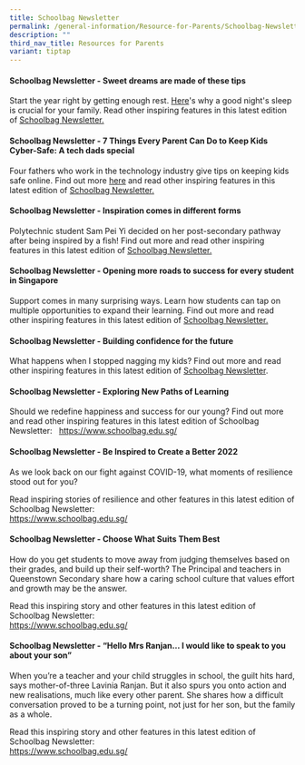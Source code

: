 ```yaml
---
title: Schoolbag Newsletter
permalink: /general-information/Resource-for-Parents/Schoolbag-Newsletter/
description: ""
third_nav_title: Resources for Parents
variant: tiptap
---
```

<h4><strong>Schoolbag Newsletter - Sweet dreams are made of these tips</strong></h4>
<p>Start the year right by getting enough rest. <a href="https://www.schoolbag.edu.sg/story/the-benefits-of-sleep-for-students?utm_source=newsletter+sb+article&amp;utm_medium=social&amp;utm_campaign=jan+2024+edm" rel="noopener noreferrer nofollow" target="_blank">Here</a>'s
why a good night's sleep is crucial for your family. Read other inspiring
features in this latest edition of <a href="https://www.schoolbag.edu.sg/" rel="noopener noreferrer nofollow" target="_blank">Schoolbag Newsletter.</a>
</p>
<h4><strong>Schoolbag Newsletter - 7 Things Every Parent Can Do to Keep Kids Cyber-Safe: A tech dads special</strong></h4>
<p>Four fathers who work in the technology industry give tips on keeping
kids safe online. Find out more <a href="https://www.schoolbag.edu.sg/story/7-things-every-parent-can-do-to-keep-kids-cyber-safe-a-tech-dads-special" rel="noopener noreferrer nofollow" target="_blank">here</a> and
read other inspiring features in this latest edition of <a href="https://www.schoolbag.edu.sg/" rel="noopener noreferrer nofollow" target="_blank">Schoolbag Newsletter.</a>
</p>
<h4><strong>Schoolbag Newsletter - Inspiration comes in different forms</strong></h4>
<p>Polytechnic student Sam Pei Yi decided on her post-secondary pathway after
being inspired by a fish! Find out more and read other inspiring features
in this latest edition of <a href="https://www.schoolbag.edu.sg/" rel="noopener noreferrer nofollow" target="_blank">Schoolbag Newsletter.</a>
</p>
<h4><strong>Schoolbag Newsletter - Opening more roads to success for every student in Singapore</strong></h4>
<p>Support comes in many surprising ways. Learn how students can tap on multiple
opportunities to expand their learning. Find out more and read other inspiring
features in this latest edition of <a href="https://www.schoolbag.edu.sg/" rel="noopener noreferrer nofollow" target="_blank">Schoolbag Newsletter.</a>
</p>
<h4><strong>Schoolbag Newsletter -&nbsp;Building confidence for the future</strong></h4>
<p>What happens when I stopped nagging my kids? Find out more and read other
inspiring features in this latest edition of&nbsp;<a href="https://www.schoolbag.edu.sg/" rel="noopener noreferrer nofollow" target="_blank">Schoolbag Newsletter</a>.</p>
<h4><strong>Schoolbag Newsletter - Exploring New Paths of Learning</strong></h4>
<p>Should we redefine happiness and success for our young? Find out more
and read other inspiring features in this latest edition of Schoolbag Newsletter:&nbsp;&nbsp;
<a href="https://www.schoolbag.edu.sg/" rel="noopener noreferrer nofollow" target="_blank">https://www.schoolbag.edu.sg/</a>
</p>
<h4><strong>Schoolbag Newsletter - Be Inspired to Create a Better 2022</strong></h4>
<p>As we look back on our fight against COVID-19, what moments of resilience
stood out for you?</p>
<p>Read inspiring stories of resilience and other features in this latest
edition of Schoolbag Newsletter:
<br><a href="https://www.schoolbag.edu.sg/" rel="noopener noreferrer nofollow" target="_blank">https://www.schoolbag.edu.sg/</a>
</p>
<h4><strong>Schoolbag Newsletter -&nbsp;Choose What Suits Them Best</strong></h4>
<p>How do you get students to move away from judging themselves based on
their grades, and build up their self-worth? The Principal and teachers
in Queenstown Secondary share how a caring school culture that values effort
and growth may be the answer.</p>
<p>Read this inspiring story and other features in this latest edition of
Schoolbag Newsletter:
<br><a href="https://www.schoolbag.edu.sg/" rel="noopener noreferrer nofollow" target="_blank">https://www.schoolbag.edu.sg/</a>
</p>
<h4><strong>Schoolbag Newsletter -&nbsp;“Hello Mrs Ranjan… I would like to speak to you about your son”</strong></h4>
<p>When you’re a teacher and your child struggles in school, the guilt hits
hard, says mother-of-three Lavinia Ranjan. But it also spurs you onto action
and new realisations, much like every other parent. She shares how a difficult
conversation proved to be a turning point, not just for her son, but the
family as a whole.</p>
<p>Read this inspiring story and other features in this latest edition of
Schoolbag Newsletter:
<br><a href="https://www.schoolbag.edu.sg/" rel="noopener noreferrer nofollow" target="_blank">https://www.schoolbag.edu.sg/</a>
</p>